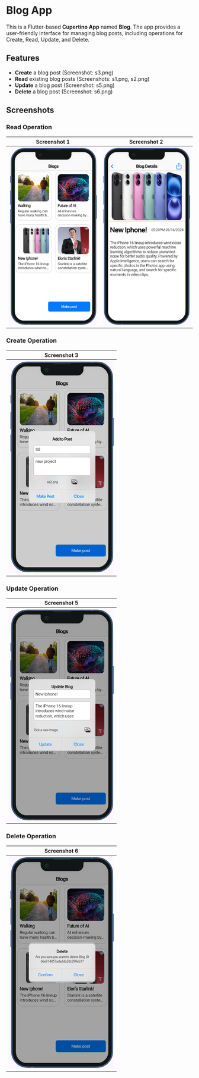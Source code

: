 
# Blog App

This is a Flutter-based **Cupertino App** named **Blog**. The app provides a user-friendly interface for managing blog posts, including operations for Create, Read, Update, and Delete.

## Features
- **Create** a blog post (Screenshot: s3.png)
- **Read** existing blog posts (Screenshots: s1.png, s2.png)
- **Update** a blog post (Screenshot: s5.png)
- **Delete** a blog post (Screenshot: s6.png)

## Screenshots

### Read Operation
| Screenshot 1 | Screenshot 2 |
| ------------ | ------------ |
| ![s1](SS/s1.png) | ![s2](SS/s2.png) |

### Create Operation
| Screenshot 3 |
| ------------ |
| ![s3](SS/s3.png) |

### Update Operation
| Screenshot 5 |
| ------------ |
| ![s5](SS/s5.png) |

### Delete Operation
| Screenshot 6 |
| ------------ |
| ![s6](SS/s6.png) |